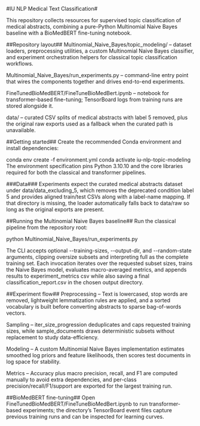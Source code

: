 #IU NLP Medical Text Classification#

This repository collects resources for supervised topic classification of medical abstracts, combining a pure-Python Multinomial Naive Bayes baseline with a BioMedBERT fine-tuning notebook.

##Repository layout##
Multinomial_Naive_Bayes/topic_modeling/ – dataset loaders, preprocessing utilities, a custom Multinomial Naive Bayes classifier, and experiment orchestration helpers for classical topic classification workflows.

Multinomial_Naive_Bayes/run_experiments.py – command-line entry point that wires the components together and drives end-to-end experiments.

FineTunedBioMedBERT/FineTuneBioMedBert.ipynb – notebook for transformer-based fine-tuning; TensorBoard logs from training runs are stored alongside it.

data/ – curated CSV splits of medical abstracts with label 5 removed, plus the original raw exports used as a fallback when the curated path is unavailable.

##Getting started##
Create the recommended Conda environment and install dependencies:

conda env create -f environment.yml
conda activate iu-nlp-topic-modeling
The environment specification pins Python 3.10.10 and the core libraries required for both the classical and transformer pipelines.

###Data###
Experiments expect the curated medical abstracts dataset under data/data_excluding_5, which removes the deprecated condition label 5 and provides aligned train/test CSVs along with a label-name mapping. If that directory is missing, the loader automatically falls back to data/raw so long as the original exports are present.

##Running the Multinomial Naive Bayes baseline##
Run the classical pipeline from the repository root:

python Multinomial_Naive_Bayes/run_experiments.py

The CLI accepts optional --training-sizes, --output-dir, and --random-state arguments, clipping oversize subsets and interpreting full as the complete training set. Each invocation iterates over the requested subset sizes, trains the Naive Bayes model, evaluates macro-averaged metrics, and appends results to experiment_metrics csv while also saving a final classification_report.csv in the chosen output directory.

##Experiment flow##
Preprocessing – Text is lowercased, stop words are removed, lightweight lemmatization rules are applied, and a sorted vocabulary is built before converting abstracts to sparse bag-of-words vectors.

Sampling – iter_size_progression deduplicates and caps requested training sizes, while sample_documents draws deterministic subsets without replacement to study data-efficiency.

Modeling – A custom Multinomial Naive Bayes implementation estimates smoothed log priors and feature likelihoods, then scores test documents in log space for stability.

Metrics – Accuracy plus macro precision, recall, and F1 are computed manually to avoid extra dependencies, and per-class precision/recall/F1/support are exported for the largest training run.

##BioMedBERT fine-tuning##
Open FineTunedBioMedBERT/FineTuneBioMedBert.ipynb to run transformer-based experiments; the directory’s TensorBoard event files capture previous training runs and can be inspected for learning curves.

